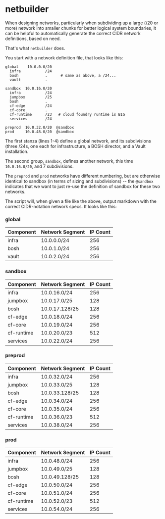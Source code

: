 netbuilder
==========

When designing networks, particularly when subdividing up a large
(/20 or more) network into smaller chunks for better logical
system boundaries, it can be helpful to automatically generate the
correct CIDR network definitions, based on need.

That's what `netbuilder` does.

You start with a network definition file, that looks like this:

    global    10.0.0.0/20
      infra           /24
      bosh            .      # same as above, a /24...
      vault           .

    sandbox  10.0.16.0/20
      infra           /24
      jumpbox         /25
      bosh            .
      cf-edge         /24
      cf-core         .
      cf-runtime      /23   # cloud foundry runtime is BIG
      services        /24

    preprod  10.0.32.0/20  @sandbox
    prod     10.0.48.0/20  @sandbox

The first stanza (lines 1-4) define a global network, and its
subdivisions (three /24s, one each for infrastructure, a BOSH
director, and a Vault installation.

The second group, `sandbox`, defines another network, this time
`10.0.16.0/20`, and 7 subdivisions.

The `preprod` and `prod` networks have different numbering, but
are otherwise identical to sandbox (in terms of sizing and
subdivisions) -- the `@sandbox` indicates that we want to just
re-use the definition of sandbox for these two networks.

The script will, when given a file like the above, output markdown
with the correct CIDR-notation network specs.  It looks like this:

### global

| Component | Network Segment | IP Count |
| --------- | --------------- | -------- |
| infra     | 10.0.0.0/24     | 256      |
| bosh      | 10.0.1.0/24     | 256      |
| vault     | 10.0.2.0/24     | 256      |

### sandbox

| Component  | Network Segment | IP Count |
| ---------  | --------------- | -------- |
| infra      | 10.0.16.0/24    | 256      |
| jumpbox    | 10.0.17.0/25    | 128      |
| bosh       | 10.0.17.128/25  | 128      |
| cf-edge    | 10.0.18.0/24    | 256      |
| cf-core    | 10.0.19.0/24    | 256      |
| cf-runtime | 10.0.20.0/23    | 512      |
| services   | 10.0.22.0/24    | 256      |

### preprod

| Component  | Network Segment | IP Count |
| ---------  | --------------- | -------- |
| infra      | 10.0.32.0/24    | 256      |
| jumpbox    | 10.0.33.0/25    | 128      |
| bosh       | 10.0.33.128/25  | 128      |
| cf-edge    | 10.0.34.0/24    | 256      |
| cf-core    | 10.0.35.0/24    | 256      |
| cf-runtime | 10.0.36.0/23    | 512      |
| services   | 10.0.38.0/24    | 256      |

### prod

| Component  | Network Segment | IP Count |
| ---------  | --------------- | -------- |
| infra      | 10.0.48.0/24    | 256      |
| jumpbox    | 10.0.49.0/25    | 128      |
| bosh       | 10.0.49.128/25  | 128      |
| cf-edge    | 10.0.50.0/24    | 256      |
| cf-core    | 10.0.51.0/24    | 256      |
| cf-runtime | 10.0.52.0/23    | 512      |
| services   | 10.0.54.0/24    | 256      |


